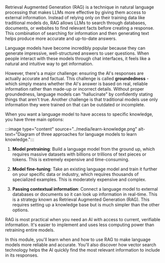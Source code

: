 Retrieval Augmented Generation (RAG) is a technique in natural language processing that makes LLMs more effective by giving them access to external information. Instead of relying only on their training data like traditional models do, RAG allows LLMs to search through databases, documents, or websites to find relevant facts before creating a response. This combination of searching for information and then generating text helps produce more accurate and up-to-date answers.

Language models have become incredibly popular because they can generate impressive, well-structured answers to user questions. When people interact with these models through chat interfaces, it feels like a natural and intuitive way to get information.

However, there's a major challenge: ensuring the AI's responses are actually accurate and factual. This challenge is called **groundedness** - which simply means whether the AI's answer is based on real, reliable information rather than made-up or incorrect details. Without proper groundedness, language models can "hallucinate" by confidently stating things that aren't true. Another challenge is that traditional models use only information they were trained on that can be outdated or incomplete.

When you want a language model to have access to specific knowledge, you have three main options:

:::image type="content" source="../media/learn-knowledge.png" alt-text="Diagram of three approaches for language models to learn knowledge.":::

1. **Model pretraining**: Build a language model from the ground up, which requires massive datasets with billions or trillions of text pieces or tokens. This is extremely expensive and time-consuming.

2. **Model fine-tuning**: Take an existing language model and train it further on your specific data or industry, which requires thousands of specialized examples. This is moderately expensive and complex.

3. **Passing contextual information**: Connect a language model to external databases or documents so it can look up information in real-time. This is a strategy known as Retrieval Augmented Generation (RAG). This requires setting up a knowledge base but is much simpler than the other options.

RAG is most practical when you need an AI with access to current, verifiable information. It's easier to implement and uses less computing power than retraining entire models.

In this module, you'll learn when and how to use RAG to make language models more reliable and accurate. You'll also discover how vector search technology helps the AI quickly find the most relevant information to include in its responses.